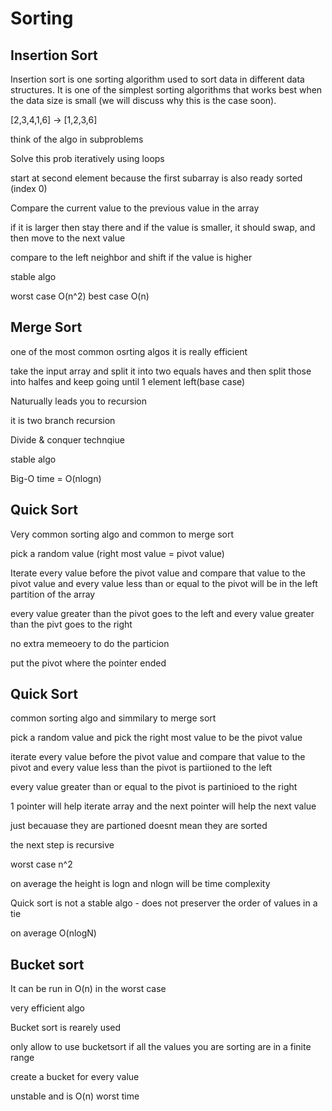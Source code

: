 # Sorting

## Insertion Sort

Insertion sort is one sorting algorithm used to sort data in different data structures. It is one of the simplest sorting algorithms that works best when the data size is small (we will discuss why this is the case soon).

[2,3,4,1,6] -> [1,2,3,6]

think of the algo in subproblems

Solve this prob iteratively using loops

start at second element because the first subarray is also ready sorted (index 0)

Compare the current value to the previous value in the array

if it is larger then stay there and if the value is smaller, it should swap, and then move to the next value

compare to the left neighbor and shift if the value is higher 

stable algo

worst case O(n^2)
best case O(n)


## Merge Sort

one of the most common osrting algos it is really efficient

take the input array and split it into two equals haves and then split those into halfes and keep going until 1 element left(base case)

Naturually leads you to recursion

it is two branch recursion

Divide & conquer technqiue 

stable algo

Big-O time = O(nlogn)


## Quick Sort

Very common sorting algo and common to merge sort

pick a random value (right most value = pivot value)

Iterate every value before the pivot value and compare that value to the pivot value and every value less than or equal to the pivot will be in the left partition of the array

every value greater than the pivot goes to the left and every value greater than the pivt goes to the right

no extra memeoery to do the particion

put the pivot where the pointer ended




## Quick Sort

common sorting algo and simmilary to merge sort

pick a random value and pick the right most value to be the pivot value

iterate every value before the pivot value and compare that value to the pivot and every value less than the pivot is partiioned to the left

every value greater than or equal to the pivot is partinioed to the right

1 pointer will help iterate array and the next pointer will help the next value

just becauase they are partioned doesnt mean they are sorted

the next step is recursive

worst case n^2

on average the height is logn and nlogn will be time complexity

Quick sort is not a stable algo - does not preserver the order of values in a tie

on average O(nlogN)


## Bucket sort

It can be run in O(n) in the worst case

very efficient algo

Bucket sort is rearely used

only allow to use bucketsort if all the values you are sorting are in a finite range

create a bucket for every value

unstable and is O(n) worst time


